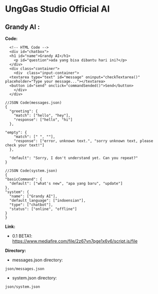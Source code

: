 # UngGas Studio Official AI

## Grandy AI :

**Code:**
```
  <!-- HTML Code -->
  <div id="chatbox">
  <h1 id="name">Grandy AI</h1>
    <p id="question">ada yang bisa dibantu hari ini?</p>
  </div>
  <div class="container">
    <div  class="input-container">
  <textarea type="text" id="message" oninput="checkTextarea()" placeholder="Type your message..."></textarea>
  <button id="send" onclick="commandSended()">Send</button>
    </div>
  </div>
```
```
//JSON Code(messages.json)
{
  "greeting": {
    "match": ["hello", "hey"],
    "response": ["hello", "hi"]
  },

"empty": {
    "match": [" ", ""],
    "response": ["error, unknown text.", "sorry unknown text, please check your text!"]
  },
  
  "default": "Sorry, I don't understand yet. Can you repeat?"
}
```
```
//JSON Code(system.json)
{
"basicCommand": {
  "default": ["what's new", "apa yang baru", "update"]
},
"system": {
  "name": ["Grandy AI"],
  "default_language": ["indoensian"],
  "type": ["chatbot"],
  "status": ["online", "offline"]
}
}
```

**Link:**
- 0.1 BETA1:
https://www.mediafire.com/file/2z67vn7pge1x6v6/script.js/file

**Directory:**
- messages.json directory:
```
json/messages.json
```
- system.json directory:
```
json/system.json
```
